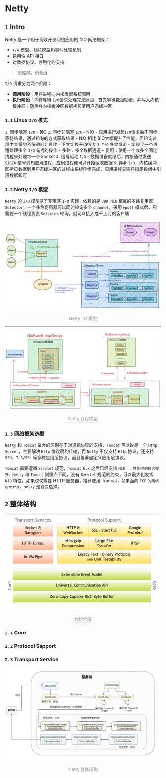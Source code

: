 # Netty

## `1` Intro

Netty 是一个用于高效开发网络应用的 NIO 网络框架：


- `I/O` 模型、线程模型和事件处理机制
- 易用性 API 接口
- 对数据协议、序列化的支持

> 高性能，低延迟

`I/O` 请求分为两个阶段：

- **调用阶段**：用户进程向内核发起系统调用
- **执行阶段**：内核等待 `I/O`请求处理完成返回，首先等待数据就绪，并写入内核缓冲区；随后将内核缓冲区数据拷贝至用户态缓冲区

### `1.1` Linux `I/O` 模式

`1`. 同步阻塞 `I/O` - BIO
`2`. 同步非阻塞 `I/O` - NIO
	- 应用进行发起`I/O`请求后不同步等待结果，通过轮询的方式获取结果
	- NIO 相比 BIO大幅提升了性能，但轮询过程中大量的系统调用会导致上下文切换开销很大
`3`. `I/O` 多路复用
	- 实现了一个线程处理多个 `I/O` 句柄的操作
	- 多路：多个数据通道
	- 复用：使用一个或多个固定线程来处理每一个 Socket
`4`. 信号驱动 `I/O`
	- 数据准备就绪后，内核通过发送 `SIGIO` 信号通知应用进程，应用进程便可以开始读取数据
`5`. 异步 `I/O`
	- 内核缓冲区拷贝数据到用户态缓冲区的过程由系统异步完成，应用进程只需在指定数组中引用数据即可

### `1.2` Netty `I/O` 模型

`Netty` 的 `I/O` 模型基于非阻塞 `I/O` 实现，依赖的是 `JDK NIO` 框架的多路复用器 `Selector`，一个多路复用器可以同时轮询多个 `channel`，采用 `epoll` 模式后，只需要一个线程负责 `Selector` 轮询，就可以接入成千上万的客户端


![](./img/640.png)
<center>
    <div style="color:orange; border-bottom: 1px solid #d9d9d9;
    display: inline-block;
    color: #999;
    padding: 2px;">Netty I/O 模型</div>
</center>

___

![](./img/4150476.jpeg)
<center>
    <div style="color:orange; border-bottom: 1px solid #d9d9d9;
    display: inline-block;
    color: #999;
    padding: 2px;">Netty 线程模型</div>
</center>

### `1.3` 网络框架选型

`Netty` 和 `Tomcat` 最大的区别在于对通信协议的支持，`Tomcat` 可以说是一个 `Http Server`，主要解决 `Http` 协议层的传输，而 `Netty` 不仅支持 `Http` 协议，还支持 `SSH`、`TLS/SSL` 等多种应用层协议，而且能够自定义应用层协议。

`Tomcat` 需要遵循 `Servlet` 规范，`Tomcat 6.x` 之后已经支持 `NIO``，性能得到较大提升。Netty` 和 `Tomcat` 侧重点不同，没有 `Servlet` 规范的约束，可以最大化发挥 `NIO` 特性。如果仅仅需要 HTTP 服务器，推荐使用 Tomcat，如果面向 `TCP` `的网络应用开发，Netty` 是最佳选择。

## `2` 整体结构

![](./img/modb_20211221_4c2e36e8-620c-11ec-8199-fa163eb4f6be.png)
<center>
    <div style="color:orange; border-bottom: 1px solid #d9d9d9;
    display: inline-block;
    color: #999;
    padding: 2px;">代码分层</div>
</center>

### `2.1` Core

### `2.2` Protocol Support

### `2.3` Transport Service

![](./img/modb_20211221_4c0eb8f4-620c-11ec-8199-fa163eb4f6be.png)
<center>
    <div style="color:orange; border-bottom: 1px solid #d9d9d9;
    display: inline-block;
    color: #999;
    padding: 2px;">Netty 整体架构</div>
</center>
